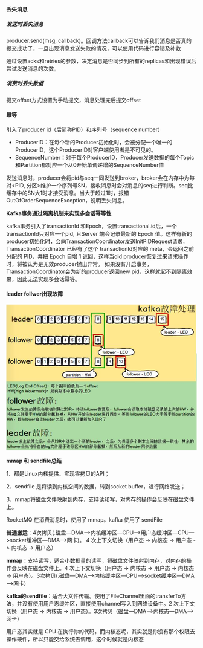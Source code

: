 #### 丢失消息

##### 发送时丢失消息

producer.send(msg, callback)。回调方法callback可以告诉我们消息是否真的提交成功了，一旦出现消息发送失败的情况，可以使用代码进行容错及补救

通过设置acks和retries的参数，决定消息是否同步到所有的replicas和出现错误后尝试发送消息的次数。

##### 消费时丢失数据

提交offset方式设置为手动提交，消息处理完后提交offset

#### 幂等

引入了producer id（后简称PID）和序列号（sequence number）

- ProducerID：在每个新的Producer初始化时，会被分配一个唯一的ProducerID，这个ProducerID对客户端使用者是不可见的。
- SequenceNumber：对于每个ProducerID，Producer发送数据的每个Topic和Partition都对应一个从0开始单调递增的SequenceNumber值

发送消息时，producer会将pid与seq一同发送到broker，broker会在内存中为每对<PID, 分区>维护一个序列号SN，接收消息时会对消息的seq进行判断。seq比缓存中的SN大1时才接受消息。当大于超过1时，报错OutOfOrderSequenceException，说明丢失消息。

**Kafka事务通过隔离机制来实现多会话幂等性**

kafka事务引入了transactionId 和Epoch，设置transactional.id后，一个transactionId只对应一个pid, 且Server 端会记录最新的 Epoch 值。这样有新的producer初始化时，会向TransactionCoordinator发送InitPIDRequest请求， TransactionCoordinator 已经有了这个 transactionId对应的 meta，会返回之前分配的 PID，并把 Epoch 自增 1 返回，这样当old producer恢复过来请求操作时，将被认为是无效producer抛出异常。 如果没有开启事务，TransactionCoordinator会为新的producer返回new pid，这样就起不到隔离效果，因此无法实现多会话幂等。

#### leader follwer出现故障

![img](..\image\kafka\leader-follwer.png)

**mmap 和 sendfile总结**

1、都是Linux内核提供、实现零拷贝的API；

2、sendfile 是将读到内核空间的数据，转到socket buffer，进行网络发送；

3、mmap将磁盘文件映射到内存，支持读和写，对内存的操作会反映在磁盘文件上。

RocketMQ 在消费消息时，使用了 mmap。kafka 使用了 sendFile



**普通搬运**：4次拷贝(.磁盘—DMA—>内核缓冲区—CPU—>用户态缓冲区—CPU—>socket缓冲区—DMA—>网卡)。 4 次上下文切换（用户态 -> 内核态 -> 用户态 -> 内核态 -> 用户态）

**mmap**：支持读写，适合小数据量的读写，将磁盘文件映射到内存，对内存的操作会反映在磁盘文件上。4 次上下文切换（用户态 -> 内核态 -> 用户态 -> 内核态 -> 用户态）。3次拷贝(.磁盘—DMA—>内核缓冲区—CPU—>socket缓冲区—DMA—>网卡)

**kafka的sendfile**：适合大文件传输。使用了FileChannel里面的transferTo方法，并没有使用用户态缓冲区，直接使用channel写入到网络设备中。2 次上下文切换（用户态 -> 内核态 -> 用户态）。3次拷贝（磁盘—DMA—>内核态—DMA—>网卡）

用户态其实就是 CPU 在执行你的代码，而内核态呢，其实就是你没有那个权限去操作硬件，所以只能交给系统去调用，这个时候就是内核态